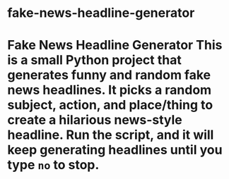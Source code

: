 # fake-news-headline-generator
# Fake News Headline Generator    This is a small Python project that generates funny and random fake news headlines.   It picks a random subject, action, and place/thing to create a hilarious news-style headline.    Run the script, and it will keep generating headlines until you type `no` to stop.  
